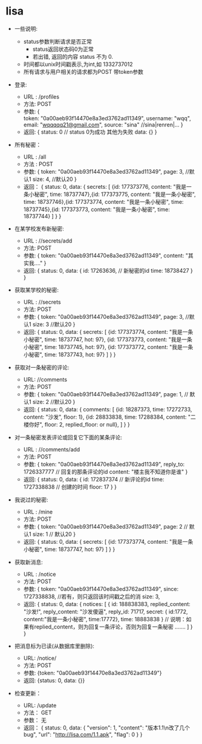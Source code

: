 lisa
====
+ 一些说明: 
    * status参数判断请求是否正常
      - status返回状态码0为正常
      - 若出错, 返回的内容 status 不为 0.
    * 时间都以unix时间戳表示,为int,如 1332737012
    * 所有请求与用户相关的请求都为POST 带token参数

+ 登录:
    * URL : /profiles
    * 方法: POST
    * 参数:
    {   
        token: "0a00aeb93f14470e8a3ed3762ad11349",
        username: "wqq",
        email: "wqqqqq21@gmail.com",
        source: "sina" //sina|renren|...
    }
    * 返回: 
    {
        status: 0 // status 0为成功 其他为失败
    	data: {}
    }

+ 所有秘密：
    * URL : /all
    * 方法 : POST
    * 参数:
    {
    	token: "0a00aeb93f14470e8a3ed3762ad11349",
    	page: 3, //默认1
    	size: 4, //默认20
    }
    * 返回：
    {
    	status: 0,
    	data: {
    		secrets: [
            	{id: 177373776, content: "我是一条小秘密", time: 18737747},{id: 177373775, content: "我是一条小秘密", time: 18737746},{id: 177373774, content: "我是一条小秘密", time: 18737745},{id: 177373773, content: "我是一条小秘密", time: 18737744}
        	]
        }
    }

+ 在某学校发布新秘密:
    * URL : /<school-id>/secrets/add
    * 方法: POST
    * 参数: 
    {
    	token: "0a00aeb93f14470e8a3ed3762ad11349",
        content: "其实我...."
    }
    * 返回: 
    {
    	status: 0,
        data: {
        	id: 17263636, // 新秘密的id
        	time: 18738427
        }
    }

+ 获取某学校的秘密: 
    * URL : /<school-id>/secrets
    * 方法: POST
    * 参数: 
    {
    	token: "0a00aeb93f14470e8a3ed3762ad11349",
        page: 3, //默认1
        size: 3  //默认20
    } 
    * 返回: 
    {
    	status: 0,
    	data:     	{
        	secrets: [
            	{id: 177373774, content: "我是一条小秘密", time: 18737747, hot: 97},
            	{id: 177373773, content: "我是一条小秘密", time: 18737745, hot: 97},
            	{id: 177373772, content: "我是一条小秘密", time: 18737743, hot: 97}
            ]
        }
    }


+ 获取对一条秘密的评论:
    * URL:  /<secret-id>/comments
    * 方法: POST
    * 参数: 
    {
    	token: "0a00aeb93f14470e8a3ed3762ad11349",
        page: 1, // 默认1
        size: 2 //默认20
    } 
    * 返回: 
    {
    	status: 0,
    	data: {
        	comments: [
            	{id: 18287373, time: 17272733, content: "沙发", floor: 1}, 
            	{id: 28833838, time: 17288384, content: "二楼你好", floor: 2, replied_floor: <replied floor> or null},
            ]
        }
    }

+ 对一条秘密发表评论或回复它下面的某条评论:
    * URL : /<secret-id>/comments/add
    * 方法: POST
    * 参数: 
    {
    	token: "0a00aeb93f14470e8a3ed3762ad11349",
        reply_to: 1726337777 // 回复的那条评论的id
        content: "楼主我不知道你是谁"
    }
    * 返回: 
    {
    	status: 0,
    	data: {
        	id: 172837374 // 新评论的id
        	time: 1727338838 // 创建的时间
        	floor: 17
        }
    }

+ 我说过的秘密:
    * URL : /mine
    * 方法: POST 
    * 参数: 
    {
    	token: "0a00aeb93f14470e8a3ed3762ad11349",
        page: 2  // 默认1
        size: 1  // 默认20
    }
    * 返回: 
    {
    	status: 0,
    	data: {
        	secrets: [
            	{id: 177373774, content: "我是一条小秘密", time: 18737747, hot: 97}
        	]
        }
    }

+ 获取新消息:
    * URL : /notice
    * 方法: POST
    * 参数: {
    	token: "0a00aeb93f14470e8a3ed3762ad11349",
    	since: 1727338838,  //若有，则只返回该时间戳之后的消
    	size: 3,
    * 返回: 
    {
    	status: 0,
    	data: {
        	notices: [
            	{
            		id: 188838383,
            		replied_content: "沙发!", 						reply_content: "沙发傻逼", 
            		reply_id: 71717, 
            		secret: { 
            			id:1772, 
            			content:"我是一条小秘密", time:17772}, time: 18883838
            		}
            	// 说明：如果有replied_content，则为回复一条评论，否则为回复一条秘密
            	.......
        	]
        }
    }

+ 把消息标为已读(从数据库里删除):
    * URL: /notice/<notice-id>
    * 方法: POST
    * 参数: {token: "0a00aeb93f14470e8a3ed3762ad11349"}
    * 返回: {status: 0, data: {}}

+ 检查更新：
    * URL: /update
    * 方法： GET
    * 参数： 无
    * 返回： 
    {
    	status: 0,
    	data: {
        	"version": 1,
        	"content": "版本1.1\n改了几个bug",
        	"url": "http://lisa.com/1.1.apk",
        	"flag": 0
        }
    }
